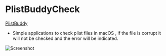 # PlistBuddyCheck
[PlistBuddy](https://www.unix.com/man-page/osx/8/PLISTBUDDY/)

- Simple applications to check plist files in macOS
, if the file is corrupt it will not be checked and the error will be indicated.
  
![Screenshot](https://github.com/chris1111/PlistBuddyCheck/assets/6248794/ae19931a-2e59-4e4f-b8ec-cd6b8f556d77)

